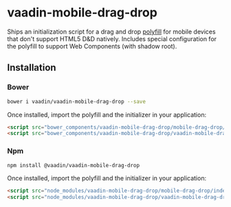 # vaadin-mobile-drag-drop

Ships an initialization script for a drag and drop [polyfill](https://github.com/timruffles/mobile-drag-drop) for mobile devices that don't support HTML5 D&D natively. Includes special configuration for the polyfill to support Web Components (with shadow root).

## Installation

### Bower

```sh
bower i vaadin/vaadin-mobile-drag-drop --save
```

Once installed, import the polyfill and the initializer in your application:

```html
<script src="bower_components/vaadin-mobile-drag-drop/mobile-drag-drop/release/index.min.js"></script>
<script src="bower_components/vaadin-mobile-drag-drop/vaadin-mobile-drag-drop.js"></script>
```
### Npm

```sh
npm install @vaadin/vaadin-mobile-drag-drop
```

Once installed, import the polyfill and the initializer in your application:

```html
<script src="node_modules/vaadin-mobile-drag-drop/mobile-drag-drop/index.min.js"></script>
<script src="node_modules/vaadin-mobile-drag-drop/vaadin-mobile-drag-drop.js"></script>
